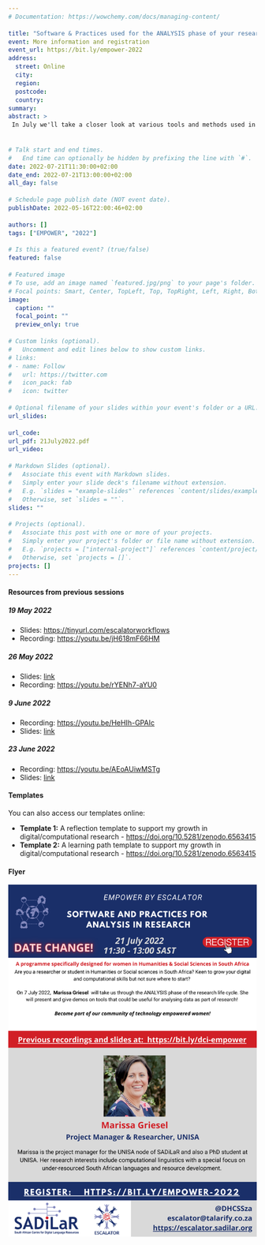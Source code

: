 ```yaml
---
# Documentation: https://wowchemy.com/docs/managing-content/

title: "Software & Practices used for the ANALYSIS phase of your research project"
event: More information and registration
event_url: https://bit.ly/empower-2022
address:
  street: Online
  city:
  region:
  postcode:
  country:
summary: 
abstract: >
 In July we'll take a closer look at various tools and methods used in the analysis phase of research.


# Talk start and end times.
#   End time can optionally be hidden by prefixing the line with `#`.
date: 2022-07-21T11:30:00+02:00
date_end: 2022-07-21T13:00:00+02:00
all_day: false

# Schedule page publish date (NOT event date).
publishDate: 2022-05-16T22:00:46+02:00

authors: []
tags: ["EMPOWER", "2022"]

# Is this a featured event? (true/false)
featured: false

# Featured image
# To use, add an image named `featured.jpg/png` to your page's folder. 
# Focal points: Smart, Center, TopLeft, Top, TopRight, Left, Right, BottomLeft, Bottom, BottomRight.
image:
  caption: ""
  focal_point: ""
  preview_only: true

# Custom links (optional).
#   Uncomment and edit lines below to show custom links.
# links:
# - name: Follow
#   url: https://twitter.com
#   icon_pack: fab
#   icon: twitter

# Optional filename of your slides within your event's folder or a URL.
url_slides:

url_code:
url_pdf: 21July2022.pdf
url_video:

# Markdown Slides (optional).
#   Associate this event with Markdown slides.
#   Simply enter your slide deck's filename without extension.
#   E.g. `slides = "example-slides"` references `content/slides/example-slides.md`.
#   Otherwise, set `slides = ""`.
slides: ""

# Projects (optional).
#   Associate this post with one or more of your projects.
#   Simply enter your project's folder or file name without extension.
#   E.g. `projects = ["internal-project"]` references `content/project/deep-learning/index.md`.
#   Otherwise, set `projects = []`.
projects: []
---
```


#### Resources from previous sessions 

##### 19 May 2022

- Slides: <https://tinyurl.com/escalatorworkflows>
- Recording: <https://youtu.be/jH618mF66HM>

##### 26 May 2022

- Slides: [link](https://docs.google.com/presentation/d/e/2PACX-1vRPIzEAYnlTRt08M0A0zJ8jC8o5U6KQjU-5nIrAc2DFU1KUgmCO1j6WlR0FXUzlKcnhFc5Yw4PKO2i7/pub?start=false&loop=false&delayms=3000)
- Recording: <https://youtu.be/rYENh7-aYU0>

##### 9 June 2022

- Recording: <https://youtu.be/HeHIh-GPAIc>
- Slides: [link](https://docs.google.com/presentation/d/1-yZlTiWprcXmAhH3K6rV1T-ajTWvHN-2rrn9hMMEd-8/edit#slide=id.g11eb8603442_0_30)

##### 23 June 2022

- Recording: <https://youtu.be/AEoAUiwMSTg>
- Slides: [link](https://docs.google.com/presentation/d/1wHWqP8odqIxcCLI48FDEwVmBPe7Mq8FywmnQkLG-LUQ/edit?usp=sharing)

#### Templates

You can also access our templates online:

- **Template 1:** A reflection template to support my growth in digital/computational research - <https://doi.org/10.5281/zenodo.6563415>
- **Template 2:**  A learning path template to support my growth in digital/computational research - <https://doi.org/10.5281/zenodo.6563415>

#### Flyer

[![21July2022](21July2022.png)](https://bit.ly/empower-2022)
